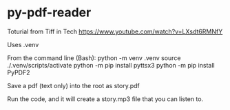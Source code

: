 # py-pdf-reader

Toturial from Tiff in Tech https://www.youtube.com/watch?v=LXsdt6RMNfY

Uses .venv

From the command line (Bash):
python -m venv .venv
source ./.venv/scripts/activate
python -m pip install pyttsx3
python -m pip install PyPDF2

Save a pdf (text only) into the root as story.pdf

Run the code, and it will create a story.mp3 file that you can listen to.
